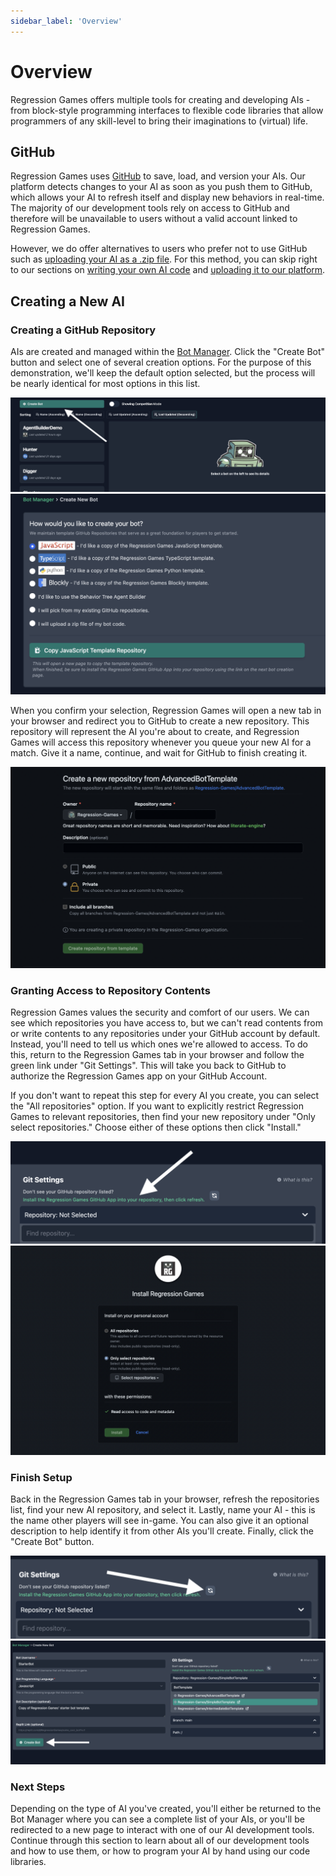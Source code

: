 ```yaml
---
sidebar_label: 'Overview'
---
```


# Overview

Regression Games offers multiple tools for creating and developing AIs - from block-style programming interfaces
to flexible code libraries that allow programmers of any skill-level to bring their imaginations to (virtual) life.

## GitHub

Regression Games uses [GitHub](https://github.com/) to save, load, and version your AIs.
Our platform detects changes to your AI as soon as you push them to GitHub, which allows your AI to refresh itself and display new behaviors in real-time.
The majority of our development tools rely on access to GitHub and therefore will be unavailable to users without a valid account linked to Regression Games.

However, we do offer alternatives to users who prefer not to use GitHub such as [uploading your AI as a .zip file](TODO-REG-1023:-Add-section-and-link-here).
For this method, you can skip right to our sections on [writing your own AI code](TODO-REG-1035:-Add-section-and-link-here) and [uploading it to our platform](TODO-REG-1023:-Add-section-and-link-here).

## Creating a New AI

### Creating a GitHub Repository

AIs are created and managed within the [Bot Manager](https://play.regression.gg/bots). Click the "Create Bot" button and select one of several creation options.
For the purpose of this demonstration, we'll keep the default option selected, but the process will be nearly identical for most options in this list.

![Create new AI](./img/create-bot-button.png)
![Select Creation Option](./img/bot-creation-options.png)

When you confirm your selection, Regression Games will open a new tab in your browser and redirect you to GitHub to create a new repository.
This repository will represent the AI you're about to create, and Regression Games will access this repository whenever you queue your new AI for a match.
Give it a name, continue, and wait for GitHub to finish creating it.

![Clone Template](./img/github/clone-template.png)

### Granting Access to Repository Contents

Regression Games values the security and comfort of our users.
We can see which repositories you have access to, but we can't read contents from or write contents to any repositories under your GitHub account by default.
Instead, you'll need to tell us which ones we're allowed to access.
To do this, return to the Regression Games tab in your browser and follow the green link under "Git Settings".
This will take you back to GitHub to authorize the Regression Games app on your GitHub Account.

If you don't want to repeat this step for every AI you create, you can select the "All repositories" option.
If you want to explicitly restrict Regression Games to relevant repositories, then find your new repository under "Only select repositories."
Choose either of these options then click "Install."

![Grant GitHub Access](./img/install-github-app.png)
![Select GitHub Repositories](./img/github/select-repositories.png)

### Finish Setup

Back in the Regression Games tab in your browser, refresh the repositories list, find your new AI repository, and select it.
Lastly, name your AI - this is the name other players will see in-game. You can also give it an optional description to help identify it from other AIs you'll create.
Finally, click the "Create Bot" button.

![Refresh Repositories](./img/refresh-repositories.png)
![Finish Bot Creation](./img/finish-creating-bot.png)

### Next Steps

Depending on the type of AI you've created, you'll either be returned to the Bot Manager where you can see a complete list of your AIs,
or you'll be redirected to a new page to interact with one of our AI development tools.
Continue through this section to learn about all of our development tools and how to use them, or how to program your AI by hand using our code libraries.
